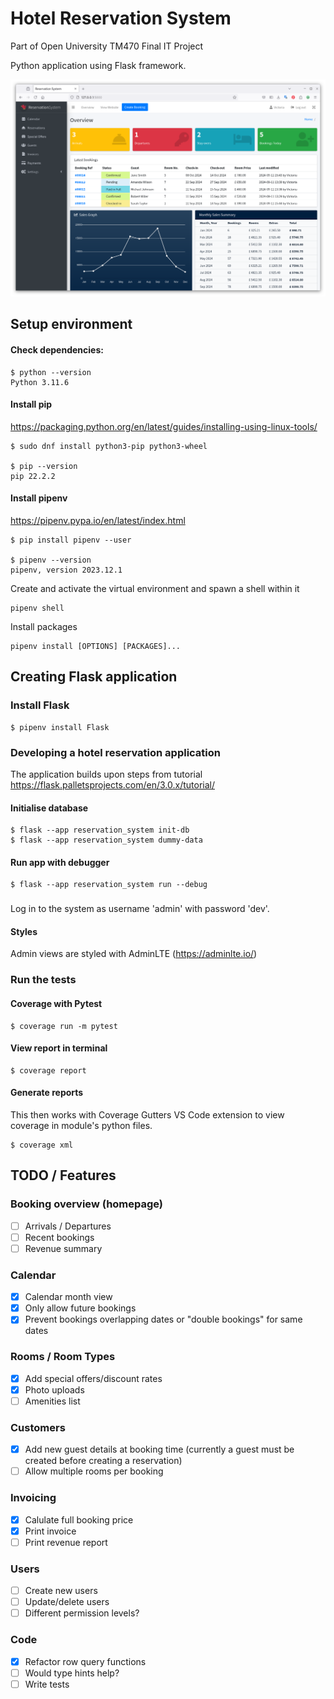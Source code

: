 # Hotel Reservation System

Part of Open University TM470 Final IT Project

Python application using Flask framework.

![image](docs/images/overview.png)

## Setup environment

#### Check dependencies:

```
$ python --version
Python 3.11.6
```

#### Install pip 
https://packaging.python.org/en/latest/guides/installing-using-linux-tools/

```
$ sudo dnf install python3-pip python3-wheel

$ pip --version
pip 22.2.2
```

#### Install pipenv 
https://pipenv.pypa.io/en/latest/index.html

```
$ pip install pipenv --user

$ pipenv --version
pipenv, version 2023.12.1
```

Create and activate the virtual environment and spawn a shell within it
```
pipenv shell
```
Install packages
```
pipenv install [OPTIONS] [PACKAGES]...
```

## Creating Flask application

### Install Flask

```
$ pipenv install Flask
```

### Developing a hotel reservation application

The application builds upon steps from tutorial https://flask.palletsprojects.com/en/3.0.x/tutorial/

#### Initialise database
```
$ flask --app reservation_system init-db
$ flask --app reservation_system dummy-data
```

#### Run app with debugger
```
$ flask --app reservation_system run --debug
```
###
Log in to the system as username 'admin' with password 'dev'.

#### Styles

Admin views are styled with AdminLTE (https://adminlte.io/)

### Run the tests

#### Coverage with Pytest
```
$ coverage run -m pytest
```
#### View report in terminal
```
$ coverage report
```
#### Generate reports

This then works with Coverage Gutters VS Code extension to view coverage in module's python files.
```
$ coverage xml
```

## TODO / Features

### Booking overview (homepage)

- [ ] Arrivals / Departures
- [ ] Recent bookings
- [ ] Revenue summary

### Calendar

- [x] Calendar month view
- [x] Only allow future bookings
- [x] Prevent bookings overlapping dates or "double bookings" for same dates

### Rooms / Room Types

- [x] Add special offers/discount rates
- [x] Photo uploads
- [ ] Amenities list

### Customers

- [x] Add new guest details at booking time (currently a guest must be created before creating a reservation)
- [ ] Allow multiple rooms per booking

### Invoicing

- [x] Calulate full booking price
- [x] Print invoice
- [ ] Print revenue report

### Users

- [ ] Create new users
- [ ] Update/delete users
- [ ] Different permission levels?

### Code

- [x] Refactor row query functions
- [ ] Would type hints help?
- [ ] Write tests
